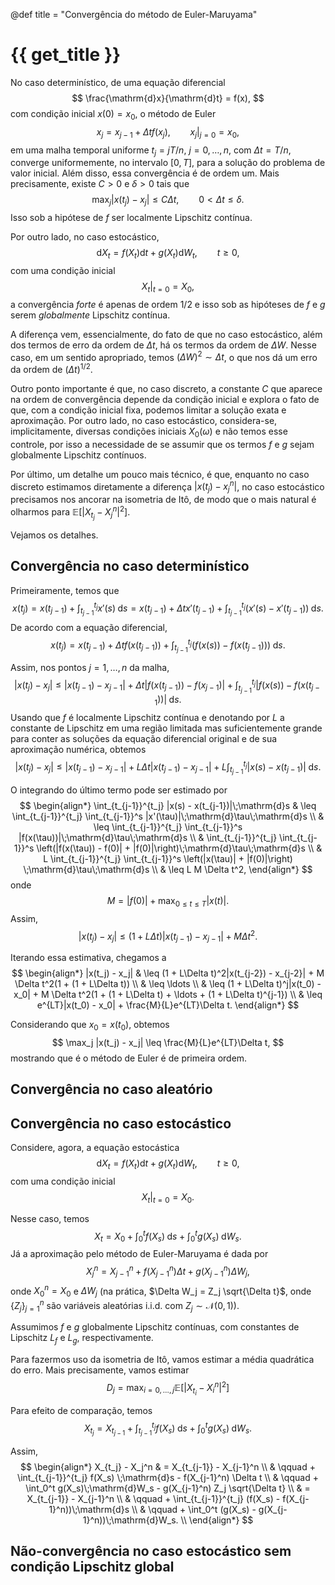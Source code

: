 @def title = "Convergência do método de Euler-Maruyama"

# {{ get_title }}

No caso determinístico, de uma equação diferencial
$$
\frac{\mathrm{d}x}{\mathrm{d}t} = f(x),
$$
com condição inicial $x(0) = x_0$, o método de Euler
$$
x_{j} = x_{j-1} + \Delta t f(x_j), \qquad x_j|_{j = 0} = x_0,
$$
em uma malha temporal uniforme $t_j = jT/n$, $j = 0, \ldots, n$, com $\Delta t = T/n$, converge uniformemente, no intervalo $[0, T]$, para a solução do problema de valor inicial. Além disso, essa convergência é de ordem um. Mais precisamente, existe $C > 0$ e $\delta > 0$ tais que
$$
\max_{j}|x(t_j) - x_j| \leq C \Delta t, \qquad 0 < \Delta t \leq \delta.
$$
Isso sob a hipótese de $f$ ser localmente Lipschitz contínua.

Por outro lado, no caso estocástico,
$$
\mathrm{d}X_t = f(X_t)\mathrm{d}t + g(X_t)\mathrm{d}W_t, \qquad t \geq 0,
$$
com uma condição inicial
$$
\left.X_t\right|_{t = 0} = X_0,
$$
a convergência *forte* é apenas de ordem $1/2$ e isso sob as hipóteses de $f$ e $g$ serem *globalmente* Lipschitz contínua.

A diferença vem, essencialmente, do fato de que no caso estocástico, além dos termos de erro da ordem de $\Delta t$, há os termos da ordem de $\Delta W$. Nesse caso, em um sentido apropriado, temos $(\Delta W)^2 \sim \Delta t$, o que nos dá um erro da ordem de $(\Delta t)^{1/2}$.

Outro ponto importante é que, no caso discreto, a constante $C$ que aparece na ordem de convergência depende da condição inicial e explora o fato de que, com a condição inicial fixa, podemos limitar a solução exata e aproximação. Por outro lado, no caso estocástico, considera-se, implicitamente, diversas condições iniciais $X_0(\omega)$ e não temos esse controle, por isso a necessidade de se assumir que os termos $f$ e $g$ sejam globalmente Lipschitz contínuos.

Por último, um detalhe um pouco mais técnico, é que, enquanto no caso discreto estimamos diretamente a diferença $|x(t_j) - x_j^n|$, no caso estocástico precisamos nos ancorar na isometria de Itô, de modo que o mais natural é olharmos para $\mathbb{E}\left[|X_{t_j} - X_j^n|^2 \right]$.

Vejamos os detalhes.

## Convergência no caso determinístico

Primeiramente, temos que
$$
x(t_j) = x(t_{j-1}) + \int_{t_{j-1}}^{t_j} x'(s)\;\mathrm{d}s = x(t_{j-1}) + \Delta t x'(t_{j-1}) + \int_{t_{j-1}}^{t_j} (x'(s) - x'(t_{j-1}))\;\mathrm{d}s.
$$
De acordo com a equação diferencial,
$$
x(t_j) = x(t_{j-1}) + \Delta t f(x(t_{j-1})) + \int_{t_{j-1}}^{t_j} (f(x(s)) - f(x(t_{j-1})))\;\mathrm{d}s.
$$

Assim, nos pontos $j = 1, \ldots, n$ da malha,
$$
|x(t_j) - x_j| \leq | x(t_{j-1}) - x_{j-1} | + \Delta t |f(x(t_{j-1})) - f(x_{j-1})| + \int_{t_{j-1}}^{t_j} |f(x(s)) - f(x(t_{j-1}))|\;\mathrm{d}s.
$$
Usando que $f$ é localmente Lipschitz contínua e denotando por $L$ a constante de Lipschitz em uma região limitada mas suficientemente grande para conter as soluções da equação diferencial original e de sua aproximação numérica, obtemos
$$
|x(t_j) - x_j| \leq |x(t_{j-1}) - x_{j-1}| + L \Delta t |x(t_{j-1}) - x_{j-1}| + L \int_{t_{j-1}}^{t_j} |x(s) - x(t_{j-1})|\;\mathrm{d}s.
$$

O integrando do último termo pode ser estimado por
$$
\begin{align*}
\int_{t_{j-1}}^{t_j} |x(s) - x(t_{j-1})|\;\mathrm{d}s & \leq \int_{t_{j-1}}^{t_j} \int_{t_{j-1}}^s |x'(\tau)|\;\mathrm{d}\tau\;\mathrm{d}s \\
& \leq \int_{t_{j-1}}^{t_j} \int_{t_{j-1}}^s |f(x(\tau))|\;\mathrm{d}\tau\;\mathrm{d}s \\
& \int_{t_{j-1}}^{t_j} \int_{t_{j-1}}^s \left(|f(x(\tau)) - f(0)| + |f(0)|\right)\;\mathrm{d}\tau\;\mathrm{d}s \\
& L \int_{t_{j-1}}^{t_j} \int_{t_{j-1}}^s \left(|x(\tau)| + |f(0)|\right) \;\mathrm{d}\tau\;\mathrm{d}s \\
& \leq L M \Delta t^2,
\end{align*}
$$
onde
$$
M = |f(0)| + \max_{0 \leq t \leq T} |x(t)|.
$$
Assim,
$$
|x(t_j) - x_j| \leq (1 + L\Delta t)|x(t_{j-1}) - x_{j-1}| + M \Delta t^2.
$$

Iterando essa estimativa, chegamos a
$$
\begin{align*}
|x(t_j) - x_j| & \leq (1 + L\Delta t)^2|x(t_{j-2}) - x_{j-2}| + M \Delta t^2(1 + (1 + L\Delta t)) \\
& \leq \ldots \\
& \leq (1 + L\Delta t)^j|x(t_0) - x_0| + M \Delta t^2(1 + (1 + L\Delta t) + \ldots + (1 + L\Delta t)^{j-1}) \\
& \leq e^{LT}|x(t_0) - x_0| + \frac{M}{L}e^{LT}\Delta t.
\end{align*}
$$

Considerando que $x_0 = x(t_0)$, obtemos
$$
\max_j |x(t_j) - x_j| \leq \frac{M}{L}e^{LT}\Delta t,
$$
mostrando que é o método de Euler é de primeira ordem.

## Convergência no caso aleatório

## Convergência no caso estocástico

Considere, agora, a equação estocástica
$$
\mathrm{d}X_t = f(X_t)\mathrm{d}t + g(X_t)\mathrm{d}W_t, \qquad t \geq 0,
$$
com uma condição inicial
$$
\left.X_t\right|_{t = 0} = X_0.
$$

Nesse caso, temos
$$
X_t = X_0 + \int_0^t f(X_s)\;\mathrm{d}s + \int_0^t g(X_s)\;\mathrm{d}W_s.
$$
Já a aproximação pelo método de Euler-Maruyama é dada por
$$
X_j^n = X_{j-1}^n + f(X_{j-1}^n) \Delta t + g(X_{j-1}^n) \Delta W_j,
$$
onde $X_0^n = X_0$ e $\Delta W_j$ (na prática, $\Delta W_j = Z_j \sqrt{\Delta t}$, onde $\{Z_j\}_{j = 1}^n$ são variáveis aleatórias i.i.d. com $Z_j \sim \mathcal{N}(0, 1)$).

Assumimos $f$ e $g$ globalmente Lipschitz contínuas, com constantes de Lipschitz $L_f$ e $L_g$, respectivamente.

Para fazermos uso da isometria de Itô, vamos estimar a média quadrática do erro. Mais precisamente, vamos estimar
$$
D_j = \max_{i = 0, \ldots, j} \mathbb{E}\left[ |X_{t_i} - X_i^n|^2\right]
$$

Para efeito de comparação, temos
$$
X_{t_j} = X_{t_{j-1}} + \int_{t_{j-1}}^{t_j} f(X_s)\;\mathrm{d}s + \int_0^t g(X_s)\;\mathrm{d}W_s.
$$

Assim,
$$
\begin{align*}
X_{t_j} - X_j^n & = X_{t_{j-1}} - X_{j-1}^n \\
& \qquad + \int_{t_{j-1}}^{t_j} f(X_s) \;\mathrm{d}s - f(X_{j-1}^n) \Delta t \\
& \qquad + \int_0^t g(X_s)\;\mathrm{d}W_s - g(X_{j-1}^n) Z_j \sqrt{\Delta t} \\
& = X_{t_{j-1}} - X_{j-1}^n \\
& \qquad + \int_{t_{j-1}}^{t_j} (f(X_s) - f(X_{j-1}^n))\;\mathrm{d}s \\
& \qquad + \int_0^t (g(X_s) - g(X_{j-1}^n))\;\mathrm{d}W_s. \\
\end{align*}
$$



## Não-convergência no caso estocástico sem condição Lipschitz global